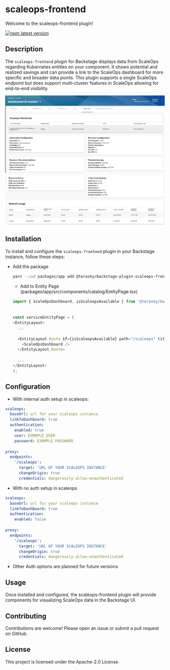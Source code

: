 # scaleops-frontend

Welcome to the scaleops-frontend plugin!

[![npm latest version](https://img.shields.io/npm/v/@terasky/backstage-plugin-scaleops-frontend/latest.svg)](https://www.npmjs.com/package/@terasky/backstage-plugin-scaleops-frontend)

## Description

The `scaleops-frontend` plugin for Backstage displays data from ScaleOps regarding Kubernetes entities on your component. It shows potential and realized savings and can provide a link to the ScaleOps dashboard for more specific and broader data points. This plugin supports a single ScaleOps endpoint but does support multi-cluster features in ScaleOps allowing for end-to-end visibility.

![part01](../../images/scaleops01.png)
![part02](../../images/scaleops02.png)
## Installation

To install and configure the `scaleops-frontend` plugin in your Backstage instance, follow these steps:

* Add the package
  ```bash
  yarn --cwd packages/app add @terasky/backstage-plugin-scaleops-frontend
  ```
  * Add to Entity Page (packages/app/src/components/catalog/EntityPage.tsx)
  ```javascript
  import { ScaleOpsDashboard, isScaleopsAvailable } from '@terasky/backstage-plugin-scaleops-frontend'


  const serviceEntityPage = (
  <EntityLayout>
    ...
    
    <EntityLayout.Route if={isScaleopsAvailable} path="/scaleops" title="ScaleOps">
      <ScaleOpsDashboard />
    </EntityLayout.Route>

    ...
  </EntityLayout>
  );
  ```

## Configuration
* With internal auth setup in scaleops:
```yaml
scaleops:
  baseUrl: url for your scaleops instance
  linkToDashboard: true
  authentication: 
    enabled: true
    user: EXMAPLE_USER
    password: EXAMPLE_PASSWORD

proxy:
  endpoints:
    '/scaleops':
      target: 'URL OF YOUR SCALEOPS INSTANCE'
      changeOrigin: true
      credentials: dangerously-allow-unauthenticated
```
* With no auth setup in scaleops
```yaml
scaleops:
  baseUrl: url for your scaleops instance
  linkToDashboard: true
  authentication: 
    enabled: false

proxy:
  endpoints:
    '/scaleops':
      target: 'URL OF YOUR SCALEOPS INSTANCE'
      changeOrigin: true
      credentials: dangerously-allow-unauthenticated
```
* Other Auth options are planned for future versions

## Usage
Once installed and configured, the scaleops-frontend plugin will provide components for visualizing ScaleOps data in the Backstage UI.


## Contributing
Contributions are welcome! Please open an issue or submit a pull request on GitHub.

## License
This project is licensed under the Apache-2.0 License.
